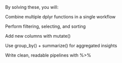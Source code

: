    By solving these, you will:

Combine multiple dplyr functions in a single workflow

Perform filtering, selecting, and sorting

 Add new columns with mutate()

 Use group_by() + summarize() for aggregated insights

 Write clean, readable pipelines with %>%

